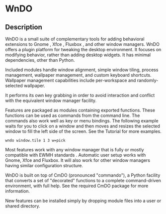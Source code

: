 # WnDO

## Description

WnDO is a small suite of complementary tools for adding behavioral extensions to Gnome , Xfce , Fluxbox , and other window managers. WnDO offers a plugin platform for tweaking the desktop environment. It focuses on modifying behavior, rather than adding desktop widgets. It has minimal dependencies, other than Python.

Included modules handle window alignment, simple window tiling, process management, wallpaper management, and custom keyboard shortcuts. Wallpaper management capabilities include per-workspace and randomly-selected wallpaper. 

It performs its own key grabbing in order to avoid interaction and conflict with the equivalent window manager facility.

Features are packaged as modules containing exported functions. These functions can be used as commands from the command line. The commands also work well as key or menu bindings. The following example waits for you to click on a window and then moves and resizes the selected window to fill the left side of the screen. See the Tutorial for more examples.

    wndo window.tile 1 3 w=pick

Most features work with any window manager that is fully or mostly compatible with EWMH standards . Automatic user setup works with Gnome, Xfce and Fluxbox. It will also work for other window managers having similar configuration structure.

WnDO is built on top of CmDO (pronounced "commando"), a Python facility that converts a set of "decorated" functions to a complete command-driven environment, with full help. See the required CmDO package for more information.

New features can be installed simply by dropping module files into a user or shared directory.
